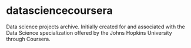 datasciencecoursera
===================

Data science projects archive. Initially created for and associated with the Data Science specialization offered by the Johns Hopkins University through Coursera.
